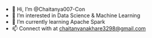 - 👋 Hi, I’m @Chaitanya007-Con
- 👀 I’m interested in Data Science & Machine Learning 
- 🌱 I’m currently learning Apache Spark
- 📫 Connect with at chaitanyanakhare3298@gmail.com

<!---
Chaitanya007-Con/Chaitanya007-Con is a ✨ special ✨ repository because its `README.md` (this file) appears on your GitHub profile.
You can click the Preview link to take a look at your changes.
--->
